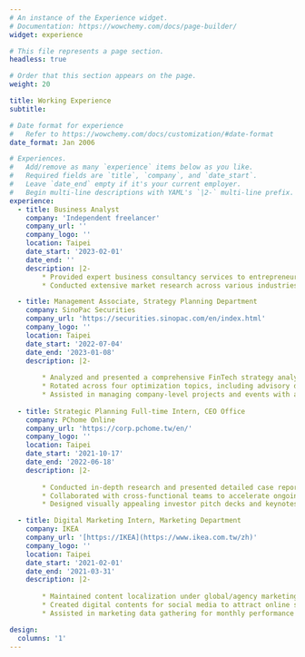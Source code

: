 ```yaml
---
# An instance of the Experience widget.
# Documentation: https://wowchemy.com/docs/page-builder/
widget: experience

# This file represents a page section.
headless: true

# Order that this section appears on the page.
weight: 20

title: Working Experience
subtitle:

# Date format for experience
#   Refer to https://wowchemy.com/docs/customization/#date-format
date_format: Jan 2006

# Experiences.
#   Add/remove as many `experience` items below as you like.
#   Required fields are `title`, `company`, and `date_start`.
#   Leave `date_end` empty if it's your current employer.
#   Begin multi-line descriptions with YAML's `|2-` multi-line prefix.
experience:
  - title: Business Analyst
    company: 'Independent freelancer'
    company_url: ''
    company_logo: ''
    location: Taipei
    date_start: '2023-02-01'
    date_end: ''
    description: |2-    
        * Provided expert business consultancy services to entrepreneurs and startups, specializing in business model design and investor pitch decks
        * Conducted extensive market research across various industries to identify opportunities and optimize business strategies

  - title: Management Associate, Strategy Planning Department
    company: SinoPac Securities
    company_url: 'https://securities.sinopac.com/en/index.html'
    company_logo: ''
    location: Taipei
    date_start: '2022-07-04'
    date_end: '2023-01-08'
    description: |2-
        
        * Analyzed and presented a comprehensive FinTech strategy analysis report to the Chairman and the strategy office, outlining key opportunities and recommendations for improvement
        * Rotated across four optimization topics, including advisory digitalization, sales operations, startup valuation, etc., to identify and implement improvements in various business units
        * Assisted in managing company-level projects and events with a focus on project management and marketing, contributing to the success of high-profile initiatives
  
  - title: Strategic Planning Full-time Intern, CEO Office
    company: PChome Online
    company_url: 'https://corp.pchome.tw/en/'
    company_logo: ''
    location: Taipei
    date_start: '2021-10-17'
    date_end: '2022-06-18'
    description: |2-
        
        * Conducted in-depth research and presented detailed case reports of competitors and strategic partners to executives, utilizing strategic frameworks and financial analysis to inform decision-making
        * Collaborated with cross-functional teams to accelerate ongoing projects and initiate new partnerships, contributing to the execution of key initiatives.
        * Designed visually appealing investor pitch decks and keynotes for the Executive Assistant to the CEO, effectively communicating the company's vision and strategy to potential investors and partners.

  - title: Digital Marketing Intern, Marketing Department
    company: IKEA
    company_url: '[https://IKEA](https://www.ikea.com.tw/zh)'
    company_logo: ''
    location: Taipei
    date_start: '2021-02-01'
    date_end: '2021-03-31'
    description: |2-
        
        * Maintained content localization under global/agency marketing campaigns across online channels (web & social)
        * Created digital contents for social media to attract online streams into retail stores, official website, online shops
        * Assisted in marketing data gathering for monthly performance tracking and internal marketing designs

design:
  columns: '1'
---
```

